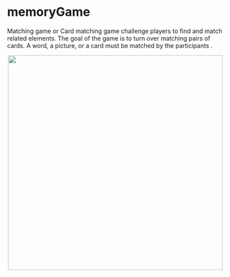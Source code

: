 # memoryGame
Matching game or Card matching game challenge players to find and match related elements. The goal of the game is to turn over matching pairs of cards. A word, a picture, or a card must be matched by the participants .
<p align="center" style="border-radius:10px;">
  <img width="500" height="500" src="https://i.ibb.co/vqHZvsM/Screen-Shot-2022-01-04-at-10-50-15.png">
</p>

